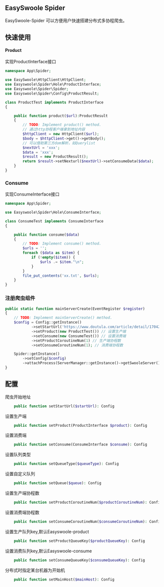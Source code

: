 ## EasySwoole Spider

EasySwoole-Spider 可以方便用户快速搭建分布式多协程爬虫。

## 快速使用

#### Product

实现ProductInterface接口

```php
namespace App\Spider;

use EasySwoole\HttpClient\HttpClient;
use Easyswoole\Spider\Hole\ProductInterface;
use Easyswoole\Spider\Spider;
use Easyswoole\Spider\Config\ProductResult;

class ProductTest implements ProductInterface
{

    public function product($url):ProductResult
    {
        // TODO: Implement product() method.
        // 通过http协程客户端拿到地址内容
        $httpClient = new HttpClient($url);
        $body = $httpClient->get()->getBody();
        // 可以借助第三方dom解析，如Querylist
        $nextUrl = 'xxx';
        $data = 'xxx';
        $result = new ProductResult();
        return $result->setNexturl($nextUrl)->setConsumeData($data);
    }
}
```

### Consume

实现ConsumeInterface接口

```php
namespace App\Spider;

use Easyswoole\Spider\Hole\ConsumeInterface;

class ConsumeTest implements ConsumeInterface
{

    public function consume($data)
    {
        // TODO: Implement consume() method.
        $urls = '';
        foreach ($data as $item) {
            if (!empty($item)) {
                $urls .= $item."\n";
            }
        }
        file_put_contents('xx.txt', $urls);
    }
}
```

### 注册爬虫组件

```php
public static function mainServerCreate(EventRegister $register)
{
    // TODO: Implement mainServerCreate() method.
    $config = Config::getInstance()
            ->setStartUrl('https://www.doutula.com/article/detail/1704295') // 爬虫开始地址
            ->setProduct(new ProductTest()) // 设置生产端
            ->setConsume(new ConsumeTest()) // 设置消费端
            ->setProductCoroutineNum(1) // 生产端协程数
            ->setConsumeCoroutineNum(1); // 消费端协程数

    Spider::getInstance()
        ->setConfig($config)
        ->attachProcess(ServerManager::getInstance()->getSwooleServer());
}
```

## 配置

爬虫开始地址
```php
    public function setStartUrl($startUrl): Config
```

设置生产端
```php
    public function setProduct(ProductInterface $product): Config
```

设置消费端
```php
    public function setConsume(ConsumeInterface $consume): Config
```

设置队列类型
```php
    public function setQueueType($queueType): Config
```

设置自定义队列
```php
    public function setQueue($queue): Config
```

设置生产端协程数
```php
    public function setProductCoroutineNum($productCoroutineNum): Config
```

设置消费端协程数
```php
    public function setConsumeCoroutineNum($consumeCoroutineNum): Config
```

设置生产队列key,默认Easyswoole-product
```php
    public function setProductQueueKey($productQueueKey): Config
```

设置消费队列key,默认Easyswoole-consume
```php
    public function setConsumeQueueKey($consumeQueueKey): Config
```

分布式时指定某台机器为开始机
```php
    public function setMainHost($mainHost): Config
```

